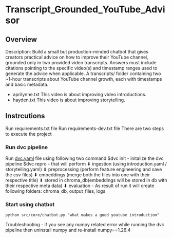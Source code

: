 # Transcript_Grounded_YouTube_Advisor

## Overview

Description:
Build a small but production-minded chatbot that gives creators practical advice on how to improve their YouTube channel, grounded only in two provided video transcripts.  Answers must include citations pointing to the specific video(s) and timestamp ranges used to generate the advice when applicable.
A transcripts/ folder containing two ~1-hour transcripts about YouTube channel growth, each with timestamps and basic metadata.

- aprilynne.txt This video is about improving video introductions.
- hayden.txt This video is about improving storytelling.

## Instrcutions
Run requirements.txt file
Run requirements-dev.txt file
There are two steps to execute the project
### Run dvc pipeline 
   Run [dvc.yaml](https://github.com/aleeazeem/classroom_project-Transcript_Grounded_YouTube_Advisor/blob/main/dvc.yaml) file using following two command
    $dvc init
       -  initalize the dvc pipeline
    $dvc repro
       - that will perform 
        ⬇ ingestion (using introduction.yaml / storytelling.yaml) 
        ⬇ preprocessing (perform feature engineering and save the csv files)
        ⬇ embeddings (merge both the files into one with their respective title)
        ⬇ stored in chroma_db(embeddings will be stored in db with their respective meta data)
        ⬇ evaluation 
       - As result of run it will create following folders: chroma_db, output_files, logs
### Start using chatbot
    python src/core/chatbot.py "what makes a good youtube introduction"


Troubleshooting
    - if you see any numpy related error while running the dvc pipeline then uninstall numpy and re-install numpy==1.26.4